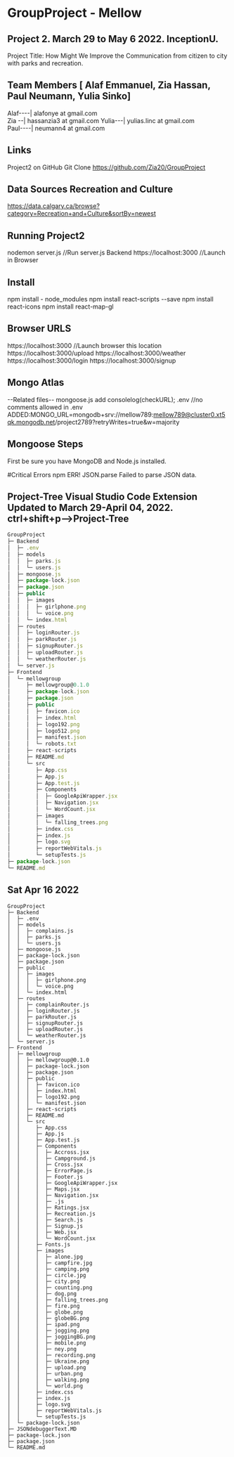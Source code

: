 # GroupProject - Mellow

## Project 2. March 29 to May 6 2022. InceptionU. 

Project Title: How Might We Improve the Communication from citizen to city with parks and recreation.

## **Team Members** [ Alaf Emmanuel, Zia Hassan, Paul Neumann, Yulia Sinko]
Alaf----| alafonye at gmail.com  
Zia --| hassanzia3 at gmail.com
Yulia---| yulias.linc at gmail.com  
Paul----| neumann4 at gmail.com   



## Links
Project2 on GitHub Git Clone https://github.com/Zia20/GroupProject

## Data Sources Recreation and Culture
https://data.calgary.ca/browse?category=Recreation+and+Culture&sortBy=newest

## Running Project2
nodemon server.js   //Run server.js Backend
https://localhost:3000 //Launch in Browser
## Install
npm install - node_modules
npm install react-scripts --save 
npm install react-icons
npm install react-map-gl

## Browser URLS
https://localhost:3000   //Launch browser this location
https://localhost:3000/upload
https://localhost:3000/weather
https://localhost:3000/login
https://localhost:3000/signup

## Mongo Atlas 
--Related files--
mongoose.js add consolelog(checkURL);
.env //no comments allowed in .env ADDED:MONGO_URL=mongodb+srv://mellow789:mellow789@cluster0.xt5qk.mongodb.net/project2789?retryWrites=true&w=majority

## Mongoose Steps
First be sure you have MongoDB and Node.js installed.

#Critical Errors
npm ERR! JSON.parse Failed to parse JSON data.



## Project-Tree Visual Studio Code Extension Updated to March 29-April 04, 2022. ctrl+shift+p-->Project-Tree
```js
GroupProject
├─ Backend
│  ├─ .env
│  ├─ models
│  │  ├─ parks.js
│  │  └─ users.js
│  ├─ mongoose.js
│  ├─ package-lock.json
│  ├─ package.json
│  ├─ public
│  │  ├─ images
│  │  │  ├─ girlphone.png
│  │  │  └─ voice.png
│  │  └─ index.html
│  ├─ routes
│  │  ├─ loginRouter.js
│  │  ├─ parkRouter.js
│  │  ├─ signupRouter.js
│  │  ├─ uploadRouter.js
│  │  └─ weatherRouter.js
│  └─ server.js
├─ Frontend
│  └─ mellowgroup
│     ├─ mellowgroup@0.1.0
│     ├─ package-lock.json
│     ├─ package.json
│     ├─ public
│     │  ├─ favicon.ico
│     │  ├─ index.html
│     │  ├─ logo192.png
│     │  ├─ logo512.png
│     │  ├─ manifest.json
│     │  └─ robots.txt
│     ├─ react-scripts
│     ├─ README.md
│     └─ src
│        ├─ App.css
│        ├─ App.js
│        ├─ App.test.js
│        ├─ Components
│        │  ├─ GoogleApiWrapper.jsx
│        │  ├─ Navigation.jsx
│        │  └─ WordCount.jsx
│        ├─ images
│        │  └─ falling_trees.png
│        ├─ index.css
│        ├─ index.js
│        ├─ logo.svg
│        ├─ reportWebVitals.js
│        └─ setupTests.js
├─ package-lock.json
└─ README.md
```




## Sat Apr 16 2022
```
GroupProject
├─ Backend
│  ├─ .env
│  ├─ models
│  │  ├─ complains.js
│  │  ├─ parks.js
│  │  └─ users.js
│  ├─ mongoose.js
│  ├─ package-lock.json
│  ├─ package.json
│  ├─ public
│  │  ├─ images
│  │  │  ├─ girlphone.png
│  │  │  └─ voice.png
│  │  └─ index.html
│  ├─ routes
│  │  ├─ complainRouter.js
│  │  ├─ loginRouter.js
│  │  ├─ parkRouter.js
│  │  ├─ signupRouter.js
│  │  ├─ uploadRouter.js
│  │  └─ weatherRouter.js
│  └─ server.js
├─ Frontend
│  ├─ mellowgroup
│  │  ├─ mellowgroup@0.1.0
│  │  ├─ package-lock.json
│  │  ├─ package.json
│  │  ├─ public
│  │  │  ├─ favicon.ico
│  │  │  ├─ index.html
│  │  │  ├─ logo192.png
│  │  │  └─ manifest.json
│  │  ├─ react-scripts
│  │  ├─ README.md
│  │  └─ src
│  │     ├─ App.css
│  │     ├─ App.js
│  │     ├─ App.test.js
│  │     ├─ Components
│  │     │  ├─ Accross.jsx
│  │     │  ├─ Campground.js
│  │     │  ├─ Cross.jsx
│  │     │  ├─ ErrorPage.js
│  │     │  ├─ Footer.js
│  │     │  ├─ GoogleApiWrapper.jsx
│  │     │  ├─ Maps.jsx
│  │     │  ├─ Navigation.jsx
│  │     │  ├─ .js
│  │     │  ├─ Ratings.jsx
│  │     │  ├─ Recreation.js
│  │     │  ├─ Search.js
│  │     │  ├─ Signup.js
│  │     │  ├─ Web.jsx
│  │     │  └─ WordCount.jsx
│  │     ├─ Fonts.js
│  │     ├─ images
│  │     │  ├─ alone.jpg
│  │     │  ├─ campfire.jpg
│  │     │  ├─ camping.png
│  │     │  ├─ circle.jpg
│  │     │  ├─ city.png
│  │     │  ├─ counting.png
│  │     │  ├─ dog.png
│  │     │  ├─ falling_trees.png
│  │     │  ├─ fire.png
│  │     │  ├─ globe.png
│  │     │  ├─ globeBG.png
│  │     │  ├─ ipad.png
│  │     │  ├─ jogging.png
│  │     │  ├─ joggingBG.png
│  │     │  ├─ mobile.png
│  │     │  ├─ ney.png
│  │     │  ├─ recording.png
│  │     │  ├─ Ukraine.png
│  │     │  ├─ upload.png
│  │     │  ├─ urban.png
│  │     │  ├─ walking.png
│  │     │  └─ world.png
│  │     ├─ index.css
│  │     ├─ index.js
│  │     ├─ logo.svg
│  │     ├─ reportWebVitals.js
│  │     └─ setupTests.js
│  └─ package-lock.json
├─ JSONdebuggerText.MD
├─ package-lock.json
├─ package.json
└─ README.md

```
